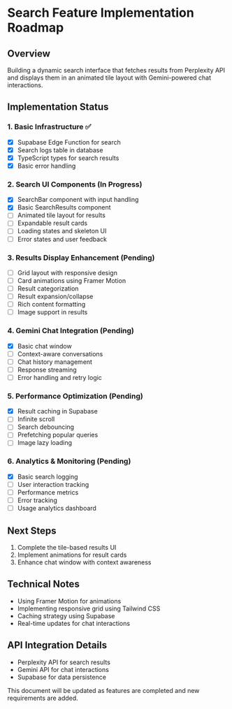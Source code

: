 # Search Feature Implementation Roadmap

## Overview
Building a dynamic search interface that fetches results from Perplexity API and displays them in an animated tile layout with Gemini-powered chat interactions.

## Implementation Status

### 1. Basic Infrastructure ✅
- [x] Supabase Edge Function for search
- [x] Search logs table in database
- [x] TypeScript types for search results
- [x] Basic error handling

### 2. Search UI Components (In Progress)
- [x] SearchBar component with input handling
- [x] Basic SearchResults component
- [ ] Animated tile layout for results
- [ ] Expandable result cards
- [ ] Loading states and skeleton UI
- [ ] Error states and user feedback

### 3. Results Display Enhancement (Pending)
- [ ] Grid layout with responsive design
- [ ] Card animations using Framer Motion
- [ ] Result categorization
- [ ] Result expansion/collapse
- [ ] Rich content formatting
- [ ] Image support in results

### 4. Gemini Chat Integration (Pending)
- [x] Basic chat window
- [ ] Context-aware conversations
- [ ] Chat history management
- [ ] Response streaming
- [ ] Error handling and retry logic

### 5. Performance Optimization (Pending)
- [x] Result caching in Supabase
- [ ] Infinite scroll
- [ ] Search debouncing
- [ ] Prefetching popular queries
- [ ] Image lazy loading

### 6. Analytics & Monitoring (Pending)
- [x] Basic search logging
- [ ] User interaction tracking
- [ ] Performance metrics
- [ ] Error tracking
- [ ] Usage analytics dashboard

## Next Steps
1. Complete the tile-based results UI
2. Implement animations for result cards
3. Enhance chat window with context awareness

## Technical Notes
- Using Framer Motion for animations
- Implementing responsive grid using Tailwind CSS
- Caching strategy using Supabase
- Real-time updates for chat interactions

## API Integration Details
- Perplexity API for search results
- Gemini API for chat interactions
- Supabase for data persistence

This document will be updated as features are completed and new requirements are added.